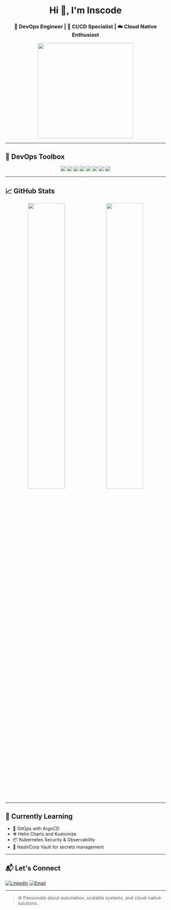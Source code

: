 <h1 align="center">Hi 👋, I'm Inscode</h1>
<h3 align="center">🚀 DevOps Engineer | 🔐 CI/CD Specialist | ☁️ Cloud Native Enthusiast</h3>

<p align="center">
  <img src="https://media.giphy.com/media/3o7aCTPPm4OHfRLSH6/giphy.gif" width="300"/>
</p>

---

## 🧰 DevOps Toolbox

<p align="center">
  <img src="https://img.shields.io/badge/-Docker-2496ED?style=flat-square&logo=docker&logoColor=white"/>
  <img src="https://img.shields.io/badge/-Kubernetes-326CE5?style=flat-square&logo=kubernetes&logoColor=white"/>
  <img src="https://img.shields.io/badge/-GitHub%20Actions-2088FF?style=flat-square&logo=github-actions&logoColor=white"/>
  <img src="https://img.shields.io/badge/-Jenkins-D24939?style=flat-square&logo=jenkins&logoColor=white"/>
  <img src="https://img.shields.io/badge/-Ansible-EE0000?style=flat-square&logo=ansible&logoColor=white"/>
  <img src="https://img.shields.io/badge/-Terraform-7B42BC?style=flat-square&logo=terraform&logoColor=white"/>
  <img src="https://img.shields.io/badge/-AWS-232F3E?style=flat-square&logo=amazon-aws"/>
  <img src="https://img.shields.io/badge/-Linux-FCC624?style=flat-square&logo=linux&logoColor=black"/>
</p>

---

## 📈 GitHub Stats

<p align="center">
  <img width="48%" src="https://github-readme-stats.vercel.app/api?username=Inscode&show_icons=true&theme=tokyonight&hide_border=true" />
  <img width="48%" src="https://github-readme-streak-stats.herokuapp.com/?user=Inscode&theme=tokyonight&hide_border=true" />
</p>

---

## 🧪 Currently Learning

- 🔧 GitOps with ArgoCD
- ☸️ Helm Charts and Kustomize
- 📦 Kubernetes Security & Observability
- 🔐 HashiCorp Vault for secrets management

---

## 📬 Let's Connect

[![LinkedIn](https://img.shields.io/badge/-LinkedIn-0A66C2?style=flat-square&logo=linkedin&logoColor=white)](https://www.linkedin.com/in/insaf-ahmedh/)
[![Email](https://img.shields.io/badge/-Email-D14836?style=flat-square&logo=gmail&logoColor=white)](mailto:inshafahmedh@gmail.com)

---

> ⚙️ Passionate about automation, scalable systems, and cloud-native solutions.

